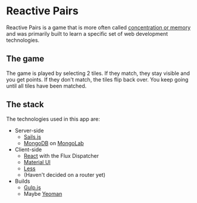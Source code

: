 Reactive Pairs
=======================

Reactive Pairs is a game that is more often called
[concentration or memory](http://en.wikipedia.org/wiki/Concentration_(game)) and was primarily built to learn a specific set of web development technologies.

## The game

The game is played by selecting 2 tiles. If they match, they stay visible and
you get points. If they don't match, the tiles flip back over. You keep going
until all tiles have been matched.

## The stack

The technologies used in this app are:

* Server-side
  * [Sails.js](http://sailsjs.org)
  * [MongoDB](http://mongodb.com) on [MongoLab](http://mongolab.com)
* Client-side
  * [React](http://facebook.github.io/react) with the Flux Dispatcher
  * [Material UI](http://material-ui.com)
  * [Less](http://lesscss.org)
  * (Haven't decided on a router yet)
* Builds
  * [Gulp.js](http://gulpjs.com)
  * Maybe [Yeoman](http://yeoman.io)
